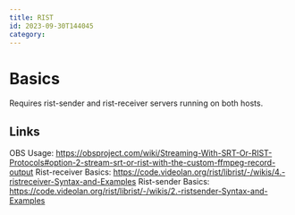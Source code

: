 ```yaml
---
title: RIST
id: 2023-09-30T144045
category: 
---
```


# Basics
Requires rist-sender and rist-receiver servers running on both hosts.

## Links
OBS Usage: https://obsproject.com/wiki/Streaming-With-SRT-Or-RIST-Protocols#option-2-stream-srt-or-rist-with-the-custom-ffmpeg-record-output
Rist-receiver Basics: https://code.videolan.org/rist/librist/-/wikis/4.-ristreceiver-Syntax-and-Examples
Rist-sender Basics: https://code.videolan.org/rist/librist/-/wikis/2.-ristsender-Syntax-and-Examples
